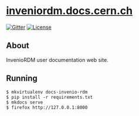 # [inveniordm.docs.cern.ch](inveniordm.docs.cern.ch)

[![Gitter](https://badges.gitter.im/Join%20Chat.svg)](https://gitter.im/inveniosoftware/InvenioRDM?utm_source=badge&utm_medium=badge&utm_campaign=pr-badge) [![License](https://img.shields.io/github/license/inveniosoftware/InvenioRDM.svg)](https://github.com/inveniosoftware/docs-invenio-rdm/blob/master/LICENSE)

## About

InvenioRDM user documentation web site.

## Running

```console
$ mkvirtualenv docs-invenio-rdm
$ pip install -r requirements.txt
$ mkdocs serve
$ firefox http://127.0.0.1:8000
```
